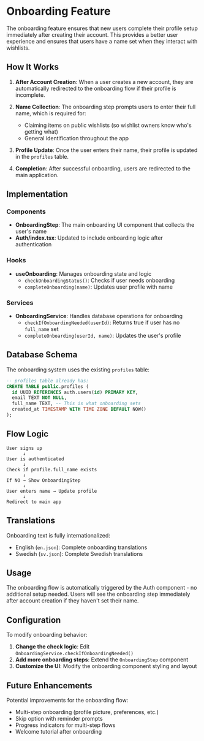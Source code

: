 # Onboarding Feature

The onboarding feature ensures that new users complete their profile setup immediately after creating their account. This provides a better user experience and ensures that users have a name set when they interact with wishlists.

## How It Works

1. **After Account Creation**: When a user creates a new account, they are automatically redirected to the onboarding flow if their profile is incomplete.

2. **Name Collection**: The onboarding step prompts users to enter their full name, which is required for:

   - Claiming items on public wishlists (so wishlist owners know who's getting what)
   - General identification throughout the app

3. **Profile Update**: Once the user enters their name, their profile is updated in the `profiles` table.

4. **Completion**: After successful onboarding, users are redirected to the main application.

## Implementation

### Components

- **OnboardingStep**: The main onboarding UI component that collects the user's name
- **Auth/index.tsx**: Updated to include onboarding logic after authentication

### Hooks

- **useOnboarding**: Manages onboarding state and logic
  - `checkOnboardingStatus()`: Checks if user needs onboarding
  - `completeOnboarding(name)`: Updates user profile with name

### Services

- **OnboardingService**: Handles database operations for onboarding
  - `checkIfOnboardingNeeded(userId)`: Returns true if user has no `full_name` set
  - `completeOnboarding(userId, name)`: Updates the user's profile

## Database Schema

The onboarding system uses the existing `profiles` table:

```sql
-- profiles table already has:
CREATE TABLE public.profiles (
  id UUID REFERENCES auth.users(id) PRIMARY KEY,
  email TEXT NOT NULL,
  full_name TEXT, -- This is what onboarding sets
  created_at TIMESTAMP WITH TIME ZONE DEFAULT NOW()
);
```

## Flow Logic

```
User signs up
      ↓
User is authenticated
      ↓
Check if profile.full_name exists
      ↓
If NO → Show OnboardingStep
      ↓
User enters name → Update profile
      ↓
Redirect to main app
```

## Translations

Onboarding text is fully internationalized:

- English (`en.json`): Complete onboarding translations
- Swedish (`sv.json`): Complete Swedish translations

## Usage

The onboarding flow is automatically triggered by the Auth component - no additional setup needed. Users will see the onboarding step immediately after account creation if they haven't set their name.

## Configuration

To modify onboarding behavior:

1. **Change the check logic**: Edit `OnboardingService.checkIfOnboardingNeeded()`
2. **Add more onboarding steps**: Extend the `OnboardingStep` component
3. **Customize the UI**: Modify the onboarding component styling and layout

## Future Enhancements

Potential improvements for the onboarding flow:

- Multi-step onboarding (profile picture, preferences, etc.)
- Skip option with reminder prompts
- Progress indicators for multi-step flows
- Welcome tutorial after onboarding
